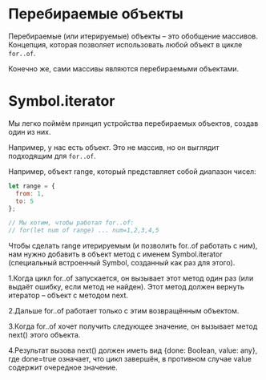 # Перебираемые объекты

Перебираемые (или итерируемые) объекты – это обобщение массивов.
Концепция, которая позволяет использовать любой объект в цикле `for..of`.

Конечно же, сами массивы являются перебираемыми объектами.

# Symbol.iterator

Мы легко поймём принцип устройства перебираемых объектов, создав один из них.

Например, у нас есть объект. Это не массив, но он выглядит подходящим для `for..of`.

Например, объект range, который представляет собой диапазон чисел:

```javaScript
let range = {
  from: 1,
  to: 5
};

// Мы хотим, чтобы работал for..of:
// for(let num of range) ... num=1,2,3,4,5
```

Чтобы сделать range итерируемым (и позволить for..of работать с ним), нам нужно добавить в объект метод с именем Symbol.iterator (специальный встроенный Symbol, созданный как раз для этого).

1.Когда цикл for..of запускается, он вызывает этот метод один раз (или выдаёт ошибку, если метод не найден). Этот метод должен вернуть итератор – объект с методом next.

2.Дальше for..of работает только с этим возвращённым объектом.

3.Когда for..of хочет получить следующее значение, он вызывает метод next() этого объекта.

4.Результат вызова next() должен иметь вид {done: Boolean, value: any}, где done=true означает, что цикл завершён, в противном случае value содержит очередное значение.
